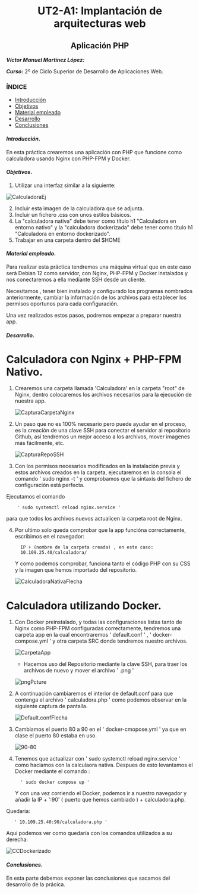 <center>

# UT2-A1: Implantación de arquitecturas web
## Aplicación PHP
</center>

***Víctor Manuel Martínez López:***

***Curso:*** 2º de Ciclo Superior de Desarrollo de Aplicaciones Web.

### ÍNDICE

+ [Introducción](#id1)
+ [Objetivos](#id2)
+ [Material empleado](#id3)
+ [Desarrollo](#id4)
+ [Conclusiones](#id5)


#### ***Introducción***. <a name="id1"></a>

En esta práctica crearemos una aplicación con PHP que funcione como calculadora usando Nginx con PHP-FPM y Docker.


#### ***Objetivos***. <a name="id2"></a>

1. Utilizar una interfaz similar a la siguiente:

![CalculadoraEj](/ut2/a1/img/Calculadora.png)

2. Incluir esta imagen de la calculadora que se adjunta.
3. Incluir un fichero .css con unos estilos básicos.
4. La "calculadora nativa" debe tener como título h1 "Calculadora en entorno nativo" y la "calculadora dockerizada" debe tener como título h1 "Calculadora en entorno dockerizado".
5. Trabajar en una carpeta dentro del $HOME


#### ***Material empleado***. <a name="id3"></a>

Para realizar esta práctica tendremos una máquina virtual que en este caso será Debian 12 como servidor, con Nginx, PHP-FPM y Docker instalados y nos conectaremos a ella mediante SSH desde un cliente.

Necesitamos , tener bien instalado y configurado los programas nombrados anteriormente, cambiar la información de los archivos para establecer los permisos oportunos para cada configuración.

Una vez realizados estos pasos, podremos empezar a preparar nuestra app.

#### ***Desarrollo***. <a name="id4"></a>

# Calculadora con Nginx + PHP-FPM Nativo.

1. Crearemos una carpeta llamada 'Calculadora' en la carpeta "root" de Nginx, dentro colocaremos los archivos necesarios para la ejecución de nuestra app. 

     ![CapturaCarpetaNginx](/ut2/a1/img/CapturaCarpetaNginx.png)

2. Un paso que no es 100% necesario pero puede ayudar en el proceso, es la creación de una clave SSH para conectar el servidor al repositorio Github, así tendremos un mejor acceso a los archivos, mover imagenes más fácilmente, etc.

    ![CapturaRepoSSH](/ut2/a1/img/CapturaRepoSSH.png)

3. Con los permisos necesarios modificados en la instalación previa y estos archivos creados en la carpeta, ejecutaremos en la consola el comando ' sudo nginx -t ' y comprobamos que la sintaxis del fichero de configuración está perfecta.

Ejecutamos el comando 

        ' sudo systemctl reload nginx.service '
        
 para que todos los archivos nuevos actualicen la carpeta root de Nginx.


4. Por ultimo solo queda comprobar que la app funcióna correctamente, escribimos en el navegador: 

         IP + (nombre de la carpeta creada) , en este caso: 
         10.109.25.40/calculadora/ 

    Y como podemos comprobar, funciona tanto el código PHP con su CSS y la imagen que hemos importado del repositorio.

    ![CalculadoraNativaFlecha](/ut2/a1/img/CalculadoraNativaFlecha2.png)

# Calculadora utilizando Docker.

1. Con Docker preinstalado, y todas las configuraciones listas tanto de Nginx como PHP-FPM configuradas correctamente, tendremos una carpeta app en la cual encontraremos ' default.conf ' , ' docker-compose.yml ' y otra carpeta SRC donde tendremos nuestro archivos.

    ![CarpetaApp](/ut2/a1/img/CarpetaAppTree.png)

    - Hacemos uso del Repositorio mediante la clave SSH, para traer los archivos de nuevo y mover el archivo ' .png ' 

     ![pngPcture](/ut2/a1/img/pngPicture.png)

2. A continuación cambiaremos el interior de default.conf para que contenga el archivo ' calculadora.php ' como podemos observar en la siguiente captura de pantalla.

    ![Default.confFlecha](/ut2/a1/img/default.confFlecha.png)

3. Cambiamos el puerto 80 a 90 en el ' docker-cmopose.yml ' ya que en clase el puerto 80 estaba en uso.

    ![90-80](/ut2/a1/img/90-80.png)

4. Tenemos que actualizar con ' sudo systemctl reload nginx.service ' como haciamos con la calculaora nativa.
Despues de esto levantamos el Docker mediante el comando : 
    
         ' sudo docker compose up '

    Y con una vez corriendo el Docker, podemos ir a nuestro navegador y añadir la IP + ':90' ( puerto que hemos cambiado ) + calculadora.php.

Quedaria:

       ' 10.109.25.40:90/calculadora.php ' 

Aquí podemos ver como quedaría con los comandos utilizados a su derecha:

![CCDockerizado](/ut2/a1/img/CCDockerizado.png)

#### ***Conclusiones***. <a name="id5"></a>

En esta parte debemos exponer las conclusiones que sacamos del desarrollo de la prácica.
